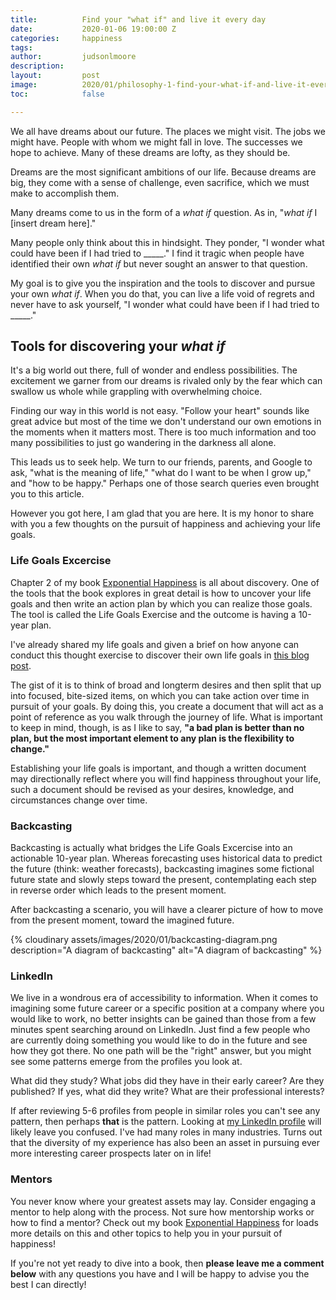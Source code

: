 ```yaml
---
title:			Find your "what if" and live it every day
date:			2020-01-06 19:00:00 Z
categories:		happiness
tags:			
author:			judsonlmoore
description:	
layout:			post
image:			2020/01/philosophy-1-find-your-what-if-and-live-it-every-day.png
toc:			false

---
```



We all have dreams about our future. The places we might visit. The jobs we might have. People with whom we might fall in love. The successes we hope to achieve. Many of these dreams are lofty, as they should be. 

Dreams are the most significant ambitions of our life. Because dreams are big, they come with a sense of challenge, even sacrifice, which we must make to accomplish them.

Many dreams come to us in the form of a *what if* question. As in, "*what if* I [insert dream here]." 

Many people only think about this in hindsight. They ponder, "I wonder what could have been if I had tried to _____." I find it tragic when people have identified their own *what if* but never sought an answer to that question.

My goal is to give you the inspiration and the tools to discover and pursue your own *what if*. When you do that, you can live a life void of regrets and never have to ask yourself, "I wonder what could have been if I had tried to _____."

## Tools for discovering your *what if*

It's a big world out there, full of wonder and endless possibilities. The excitement we garner from our dreams is rivaled only by the fear which can swallow us whole while grappling with overwhelming choice. 

Finding our way in this world is not easy. "Follow your heart" sounds like great advice but most of the time we don't understand our own emotions in the moments when it matters most. There is too much information and too many possibilities to just go wandering in the darkness all alone. 

This leads us to seek help. We turn to our friends, parents, and Google to ask, "what is the meaning of life," "what do I want to be when I grow up," and "how to be happy." Perhaps one of those search queries even brought you to this article. 

However you got here, I am glad that you are here. It is my honor to share with you a few thoughts on the pursuit of happiness and achieving your life goals. 

### Life Goals Excercise

Chapter 2 of my book [Exponential Happiness](/book/) is all about discovery. One of the tools that the book explores in great detail is how to uncover your life goals and then write an action plan by which you can realize those goals. The tool is called the Life Goals Exercise and the outcome is having a 10-year plan. 

I've already shared my life goals and given a brief on how anyone can conduct this thought exercise to discover their own life goals in [this blog post](/life-goals-exercise/).

The gist of it is to think of broad and longterm desires and then split that up into focused, bite-sized items, on which you can take action over time in pursuit of your goals. By doing this, you create a document that will act as a point of reference as you walk through the journey of life. What is important to keep in mind, though, is as I like to say, **"a bad plan is better than no plan, but the most important element to any plan is the flexibility to change."**

Establishing your life goals is important, and though a written document may directionally reflect where you will find happiness throughout your life, such a document should be revised as your desires, knowledge, and circumstances change over time. 

### Backcasting

Backcasting is actually what bridges the Life Goals Excercise into an actionable 10-year plan. Whereas forecasting uses historical data to predict the future (think: weather forecasts), backcasting imagines some fictional future state and slowly steps toward the present, contemplating each step in reverse order which leads to the present moment. 

After backcasting a scenario, you will have a clearer picture of how to move from the present moment, toward the imagined future. 

{% cloudinary assets/images/2020/01/backcasting-diagram.png description="A diagram of backcasting" alt="A diagram of backcasting" %}

### LinkedIn 

We live in a wondrous era of accessibility to information. When it comes to imagining some future career or a specific position at a company where you would like to work, no better insights can be gained than those from a few minutes spent searching around on LinkedIn. Just find a few people who are currently doing something you would like to do in the future and see how they got there. No one path will be the "right" answer, but you might see some patterns emerge from the profiles you look at. 

What did they study? What jobs did they have in their early career? Are they published? If yes, what did they write? What are their professional interests? 

If after reviewing 5-6 profiles from people in similar roles you can't see any pattern, then perhaps **that** is the pattern. Looking at [my LinkedIn profile](https://www.linkedin.com/in/judsonlmoore/) will likely leave you confused. I've had many roles in many industries. Turns out that the diversity of my experience has also been an asset in pursuing ever more interesting career prospects later on in life!

### Mentors

You never know where your greatest assets may lay. Consider engaging a mentor to help along with the process. Not sure how mentorship works or how to find a mentor? Check out my book [Exponential Happiness](/book/) for loads more details on this and other topics to help you in your pursuit of happiness! 

If you're not yet ready to dive into a book, then **please leave me a comment below** with any questions you have and I will be happy to advise you the best I can directly! 